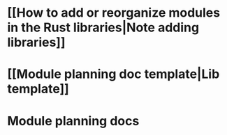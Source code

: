 # [[How to add or reorganize modules in the Rust libraries|Note adding libraries]]
# [[Module planning doc template|Lib template]]

# Module planning docs
